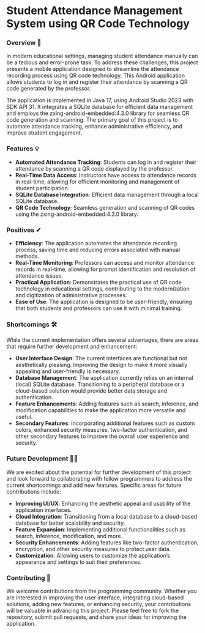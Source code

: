 # Student Attendance Management System using QR Code Technology

### Overview 🥇

In modern educational settings, managing student attendance manually can be a tedious and error-prone task. To address these challenges, this project presents a mobile application designed to streamline the attendance recording process using QR code technology. This Android application allows students to log in and register their attendance by scanning a QR code generated by the professor.

The application is implemented in Java 17, using Android Studio 2023 with SDK API 31. It integrates a SQLite database for efficient data management and employs the zxing-android-embedded:4.3.0 library for seamless QR code generation and scanning. The primary goal of this project is to automate attendance tracking, enhance administrative efficiency, and improve student engagement.

### Features 💡

- **Automated Attendance Tracking**: Students can log in and register their attendance by scanning a QR code displayed by the professor.
- **Real-Time Data Access**: Instructors have access to attendance records in real-time, allowing for efficient monitoring and management of student participation.
- **SQLite Database Integration**: Efficient data management through a local SQLite database.
- **QR Code Technology**: Seamless generation and scanning of QR codes using the zxing-android-embedded:4.3.0 library.

### Positives ✔

- **Efficiency**: The application automates the attendance recording process, saving time and reducing errors associated with manual methods.
- **Real-Time Monitoring**: Professors can access and monitor attendance records in real-time, allowing for prompt identification and resolution of attendance issues.
- **Practical Application**: Demonstrates the practical use of QR code technology in educational settings, contributing to the modernization and digitization of administrative processes.
- **Ease of Use**: The application is designed to be user-friendly, ensuring that both students and professors can use it with minimal training.

### Shortcomings 🛠

While the current implementation offers several advantages, there are areas that require further development and enhancement:

- **User Interface Design**: The current interfaces are functional but not aesthetically pleasing. Improving the design to make it more visually appealing and user-friendly is necessary.
- **Database Management**: The application currently relies on an internal (local) SQLite database. Transitioning to a peripheral database or a cloud-based solution would provide better data storage and authentication.
- **Feature Enhancements**: Adding features such as search, inference, and modification capabilities to make the application more versatile and useful.
- **Secondary Features**: Incorporating additional features such as custom colors, enhanced security measures, two-factor authentication, and other secondary features to improve the overall user experience and security.

### Future Development 👨‍💻

We are excited about the potential for further development of this project and look forward to collaborating with fellow programmers to address the current shortcomings and add new features. Specific areas for future contributions include:

- **Improving UI/UX**: Enhancing the aesthetic appeal and usability of the application interfaces.
- **Cloud Integration**: Transitioning from a local database to a cloud-based database for better scalability and security.
- **Feature Expansion**: Implementing additional functionalities such as search, inference, modification, and more.
- **Security Enhancements**: Adding features like two-factor authentication, encryption, and other security measures to protect user data.
- **Customization**: Allowing users to customize the application’s appearance and settings to suit their preferences.

### Contributing 🎯

We welcome contributions from the programming community. Whether you are interested in improving the user interface, integrating cloud-based solutions, adding new features, or enhancing security, your contributions will be valuable in advancing this project. Please feel free to fork the repository, submit pull requests, and share your ideas for improving the application.
 
